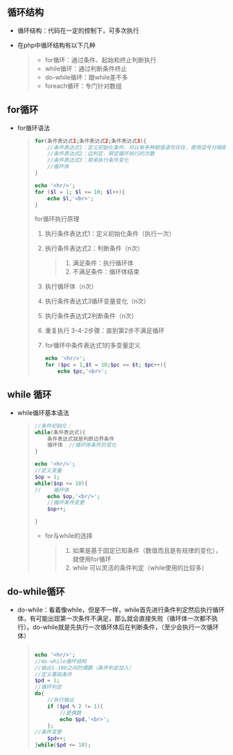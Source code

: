 ## 循环结构

* 循环结构：代码在一定的控制下，可多次执行

* 在php中循环结构有以下几种

  > * for循环：通过条件、起始和终止判断执行
  > * while循环：通过判断条件终止
  > * do-while循环：跟while差不多
  > * foreach循环：专门针对数组

## for循环

* for循环语法

  > ```php
  > for(条件表达式1;条件表达式2;条件表达式3){
  >     //条件表达式1：定义初始化条件，可以有多种赋值语句存在，使用逗号分隔即可
  >     //条件表达式2：边判定，限定循环执行的次数
  >     //条件表达式3：用来执行条件变化
  >     //循环体
  > }
  > 
  > echo '<hr/>';
  > for ($l = 1; $l <= 10; $l++){
  >     echo $l,'<br>';
  > }
  > ```
  >
  > for循环执行原理
  >
  > 1. 执行条件表达式1：定义初始化条件（执行一次）
  >
  > 2. 执行条件表达式2：判断条件（n次）
  >
  >    > 1. 满足条件：执行循环体
  >    > 2. 不满足条件：循环体结束
  >
  > 3. 执行循环体（n次）
  >
  > 4. 执行条件表达式3循环变量变化（n次）
  >
  > 5. 执行条件表达式2判断条件（n次）
  >
  > 6. 重复执行 3-4-2步骤：直到第2步不满足循环
  >
  > 7. for循环中条件表达式1的多变量定义
  >
  >    ```php
  >    echo '<hr/>';
  >    for ($pc = 1,$t = 10;$pc <= $t; $pc++){
  >        echo $pc,'<br>';
  >    ```
  >
  >    

## while 循环

* while循环基本语法

  > ```php
  > //条件初始化：
  > while(条件表达式){
  >     条件表达式就是判断边界条件
  >     循环体  //循环体条件的变化
  > }
  > 
  > echo '<hr/>';
  > //定义变量
  > $op = 1;
  > while($op <= 10){
  > //    循环体
  >     echo $op,'<br/>';
  >     //循环条件变更
  >     $op++;
  > 
  > }
  > ```
  >
  > * for与while的选择
  >
  >   > 1. 如果是基于固定已知条件（数值而且是有规律的变化），就使用for循环
  >   > 2. while 可以灵活的条件判定（while使用的比较多）

## do-while循环

* do-while：看着像while，但是不一样，while首先进行条件判定然后执行循环体，有可能出现第一次条件不满足，那么就会直接失败（循环体一次都不执行）。do-while就是先执行一次循环体后在判断条件，（至少会执行一次循环体）

  > ```php
  > 
  > echo '<hr/>';
  > //do-while循环结构
  > //输出1-100之间的偶数（条件判定加入）
  > //定义基础条件
  > $pd = 1;
  > //循环判定
  > do{
  >     //执行输出
  >     if ($pd % 2 != 1){
  >         //是偶数
  >         echo $pd,'<br>';
  >     };
  > //条件变更
  >     $pd++;
  > }while($pd <= 10);
  > ```
  >
  > 
